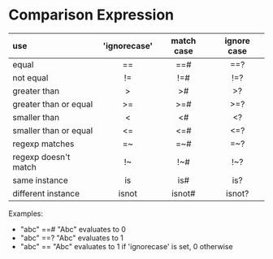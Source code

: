 # Comparison Expression

| use                   | 'ignorecase' | match case | ignore case |
|:----------------------|:------------:|:----------:|:-----------:|
| equal                 |      ==      |     ==#    |     ==?     |
| not equal             |      !=      |     !=#    |     !=?     |
| greater than          |       >      |     >#     |      >?     |
| greater than or equal |      >=      |     >=#    |     >=?     |
| smaller than          |       <      |     <#     |      <?     |
| smaller than or equal |      <=      |     <=#    |     <=?     |
| regexp matches        |      =~      |     =~#    |     =~?     |
| regexp doesn't match  |      !~      |     !~#    |     !~?     |
| same instance         |      is      |     is#    |     is?     |
| different instance    |     isnot    |   isnot#   |    isnot?   |

Examples:  
* "abc" ==# "Abc"	  evaluates to 0
* "abc" ==? "Abc"	  evaluates to 1
* "abc" == "Abc"	  evaluates to 1 if 'ignorecase' is set, 0 otherwise
